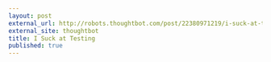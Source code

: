 ```yaml
---
layout: post
external_url: http://robots.thoughtbot.com/post/22380971219/i-suck-at-testing
external_site: thoughtbot
title: I Suck at Testing
published: true
---
```

